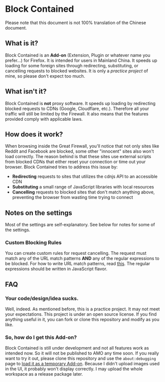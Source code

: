 # Block Contained

Please note that this document is not 100% translation of the Chinese document.

## What is it?
Block Contained is an **Add-on** (Extension, Plugin or whatever name you prefer...) for Firefox.
It is intended for users in Mainland China. It speeds up loading for some foreign sites through redirecting, substituting, or cancelling requests to blocked websites. It is only a *practice project* of mine, so please don't expect too much.
## What isn't it?
Block Contained is **not** proxy software. It speeds up loading by redirecting blocked requests to CDNs (Google, Cloudflare, etc.). Therefore all your traffic will still be limited by the Firewall. It also means that the features provided comply with applicable laws.
## How does it work?
When browsing inside the Great Firewall, you'll notice that not only sites like Reddit and Facebook are blocked, some other "innocent" sites also won't load correctly. The reason behind is that these sites use external scripts from blocked CDNs that either reset your connection or time out your browser. Block Contained tries to address this issue by:
- **Redirecting** requests to sites that utilizes the cdnjs API to an accessible CDN
- **Substituting** a small range of JavaScript libraries with local resources
- **Cancelling** requests to blocked sites that don't match anything above, preventing the browser from wasting time trying to connect
## Notes on the settings
Most of the settings are self-explanatory. See below for notes for some of the settings.
### Custom Blocking Rules
You can create custom rules for request cancelling. The request must match any of the URL match patterns **AND** any of the regular expressions to be blocked. For how to write URL match patterns, read [this](https://developer.mozilla.org/en-US/docs/Mozilla/Add-ons/WebExtensions/Match_patterns). The regular expressions should be written in JavaScript flavor.
## FAQ
### Your code/design/idea sucks.
Well, indeed. As mentioned before, this is a practice project. It may not meet your expectations. This project is under an open source license. If you find anything useful in it, you can fork or clone this repository and modify as you like.
### So, how do I get this Add-on?
Block Contained is still under development and not all features work as intended now. So it will not be published to AMO any time soon. If you really want to try it out, please clone this repository and use the `about:debugging` page to [load it as a temporary Add-on](https://extensionworkshop.com/documentation/develop/temporary-installation-in-firefox/). Because I didn't upload images used in the UI, it probably won't display correctly. I may upload the whole workspace as a release package later.
